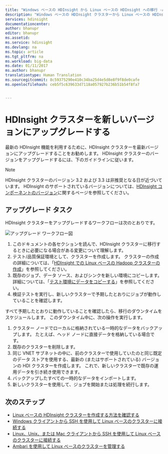 ```yaml
---
title: "Windows ベースの HDInsight から Linux ベースの HDInsight への移行 -Azure | Microsoft Docs"
description: "Windows ベースの HDInsight クラスターから Linux ベースの HDInsight クラスターへの移行方法について説明します。"
services: hdinsight
documentationcenter: 
author: bhanupr
editor: bhanupr
ms.assetid: 
ms.service: hdinsight
ms.devlang: na
ms.topic: article
ms.tgt_pltfrm: na
ms.workload: big-data
ms.date: 01/11/2017
ms.author: bhanupr
translationtype: Human Translation
ms.sourcegitcommit: 8c59375290e410c34ba25d4e5d8e8f9f8de0cafe
ms.openlocfilehash: ceb5f5c639633d7118a057927b236b51b54f8fa7


---
```

# <a name="upgrade-hdinsight-cluster-to-a-newer-version"></a>HDInsight クラスターを新しいバージョンにアップグレードする
最新の HDInsight 機能を利用するために、HDInsight クラスターを最新バージョンにアップグレードすることをお勧めします。 HDInsight クラスターのバージョンをアップグレードするには、下のガイドラインに従います。

> [!NOTE]
> HDInsight クラスターのバージョン 3.2 および 3.3 は非推奨となる日が近づいています。 HDInsight のサポートされているバージョンについては、[HDInsight コンポーネントのバージョン](hdinsight-component-versioning.md#supported-hdinsight-versions)に関するページを参照してください。
>
>

## <a name="upgrade-tasks"></a>アップグレード タスク
HDInsight クラスターをアップグレードするワークフローは次のとおりです。

![アップグレード ワークフロー図](./media/hdinsight-upgrade-cluster/upgrade-workflow.png)

1. このドキュメントの各セクションを読んで、HDInsight クラスターに移行するときに必要になる場合がある変更について理解します。
2. テスト/品質保証環境として、クラスターを作成します。 クラスターの作成の詳細については、「[HDInsight での Linux ベースの Hadoop クラスターの作成](hdinsight-hadoop-provision-linux-clusters.md)」を参照してください。
3. 既存のジョブ、データ ソース、およびシンクを新しい環境にコピーします。 詳細については、「[テスト環境にデータをコピーする](hdinsight-migrate-from-windows-to-linux.md#copy-data-to-the-test-environment)」を参照してください。
4. 検証テストを実行し、新しいクラスターで予期したとおりにジョブが動作していることを確認します。


すべて予期したとおりに動作していることを確認したら、移行のダウンタイムをスケジュールします。 このダウンタイム中に、次の操作を実行します。

1.  クラスター ノードでローカルに格納されている一時的なデータをバックアップします。 たとえば、ヘッド ノードに直接データを格納している場合です。
2.  既存のクラスターを削除します。
3.  同じ VNET サブネットの中に、前のクラスターで使用していたのと同じ既定のデータ ストアを使用する、最新の (またはサポートされている) バージョンの HDI クラスターを作成します。 これで、新しいクラスターで既存の運用データを引き続き使用できます。
4.  バックアップしたすべての一時的なデータをインポートします。
5.  新しいクラスターを使用して、ジョブを開始または処理を続行します。

## <a name="next-steps"></a>次のステップ
* [Linux ベースの HDInsight クラスターを作成する方法を確認する](hdinsight-hadoop-provision-linux-clusters.md)
* [Windows クライアントから SSH を使用して Linux ベースのクラスターに接続する](hdinsight-hadoop-linux-use-ssh-windows.md)
* [Linux、Unix、または Mac クライアントから SSH を使用して Linux ベースのクラスターに接続する](hdinsight-hadoop-linux-use-ssh-unix.md)
* [Ambari を使用して Linux ベースのクラスターを管理する](hdinsight-hadoop-manage-ambari.md)




<!--HONumber=Feb17_HO1-->



